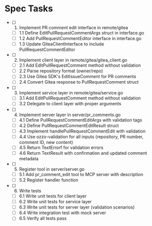 # Spec Tasks

- [ ] 1. Implement PR comment edit interface in remote/gitea
  - [ ] 1.1 Define EditPullRequestCommentArgs struct in interface.go
  - [ ] 1.2 Add PullRequestCommentEditor interface in interface.go
  - [ ] 1.3 Update GiteaClientInterface to include PullRequestCommentEditor
- [ ] 2. Implement client layer in remote/gitea/gitea_client.go
  - [ ] 2.1 Add EditPullRequestComment method without validation
  - [ ] 2.2 Parse repository format (owner/repo)
  - [ ] 2.3 Use Gitea SDK's EditIssueComment for PR comments
  - [ ] 2.4 Convert Gitea response to PullRequestComment struct
- [ ] 3. Implement service layer in remote/gitea/service.go
  - [ ] 3.1 Add EditPullRequestComment method without validation
  - [ ] 3.2 Delegate to client layer with proper arguments
- [ ] 4. Implement server layer in server/pr_comments.go
  - [ ] 4.1 Define PullRequestCommentEditArgs with validation tags
  - [ ] 4.2 Define PullRequestCommentEditResult struct
  - [ ] 4.3 Implement handlePullRequestCommentEdit with validation
  - [ ] 4.4 Use ozzo-validation for all inputs (repository, PR number, comment ID, new content)
  - [ ] 4.5 Return TextErrorf for validation errors
  - [ ] 4.6 Return TextResult with confirmation and updated comment metadata
- [ ] 5. Register tool in server/server.go
  - [ ] 5.1 Add pr_comment_edit tool to MCP server with description
  - [ ] 5.2 Register handler function
- [ ] 6. Write tests
  - [ ] 6.1 Write unit tests for client layer
  - [ ] 6.2 Write unit tests for service layer
  - [ ] 6.3 Write unit tests for server layer (validation scenarios)
  - [ ] 6.4 Write integration test with mock server
  - [ ] 6.5 Verify all tests pass
